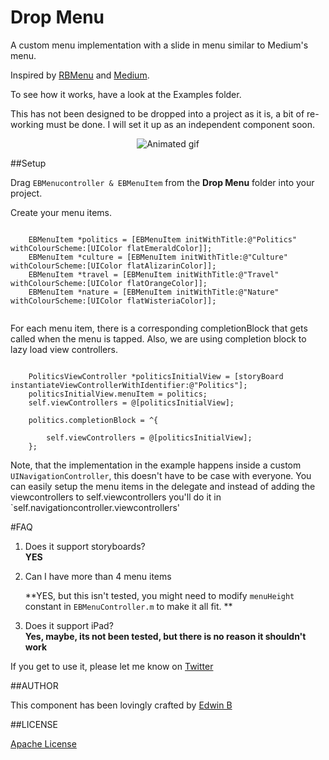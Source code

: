 # Drop Menu

A custom menu implementation with a slide in menu similar to Medium's menu.

Inspired by [RBMenu](https://github.com/RoshanNindrai/RBMenu) and [Medium](https://github.com/pixyzehn/MediumMenu).


To see how it works, have a look at the Examples folder.

This has not been designed to be dropped into a project as it is, a bit of re-working must be done. I will set it up as an independent component soon.

<p align="center">
  <img src="http://i.imgur.com/ese3dUO.gif" alt="Animated gif">
</p>

##Setup

Drag `EBMenucontroller & EBMenuItem` from the **Drop Menu** folder into your project.

Create your menu items.

```

	EBMenuItem *politics = [EBMenuItem initWithTitle:@"Politics" withColourScheme:[UIColor flatEmeraldColor]];
	EBMenuItem *culture = [EBMenuItem initWithTitle:@"Culture" withColourScheme:[UIColor flatAlizarinColor]];
	EBMenuItem *travel = [EBMenuItem initWithTitle:@"Travel" withColourScheme:[UIColor flatOrangeColor]];
	EBMenuItem *nature = [EBMenuItem initWithTitle:@"Nature" withColourScheme:[UIColor flatWisteriaColor]];	
	

```

For each menu item, there is a corresponding completionBlock that gets called when the menu is tapped. Also, we are using completion block to lazy load view controllers.

```

	PoliticsViewController *politicsInitialView = [storyBoard instantiateViewControllerWithIdentifier:@"Politics"];
	politicsInitialView.menuItem = politics;
	self.viewControllers = @[politicsInitialView];

	politics.completionBlock = ^{
		
		self.viewControllers = @[politicsInitialView];
	};
```

Note, that the implementation in the example happens inside a custom `UINavigationController`, this doesn't have to be case with everyone. You can easily setup the menu items in the delegate and instead of adding the viewcontrollers to self.viewcontrollers you'll do it in `self.navigationcontroller.viewcontrollers'

#FAQ
1. Does it support storyboards?   
**YES**

2. Can I have more than 4 menu items   

    **YES, but this isn't tested, you 
    might need to modify `menuHeight` constant in `EBMenuController.m` to make it all fit.
**  
3. Does it support iPad?  
**Yes, maybe, its not been tested, but there is no reason it shouldn't work** 


If you get to use it, please let me know on [Twitter](http://www.twitter.com/edwinbosire)

##AUTHOR

This component has been lovingly crafted by [Edwin B](http://www.twitter.com/edwinbosire)

##LICENSE

[Apache License](https://github.com/edwinbosire/DropMenu/blob/master/LICENSE)

